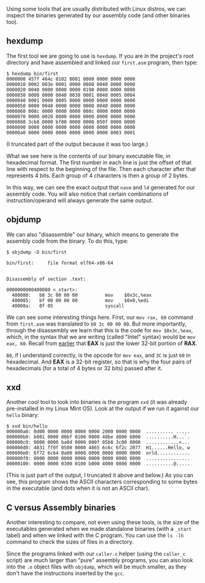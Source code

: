 Using some tools that are usually distributed with Linux distros, we can
inspect the binaries generated by our assembly code (and other binaries too).

## hexdump

The first tool we are going to use is `hexdump`. If you are in the project's 
root directory and have assembled and linked our `first.asm` program, then type:

    $ hexdump bin/first
    0000000 457f 464c 0102 0001 0000 0000 0000 0000
    0000010 0002 003e 0001 0000 0080 0040 0000 0000
    0000020 0040 0000 0000 0000 0190 0000 0000 0000
    0000030 0000 0000 0040 0038 0001 0040 0005 0004
    0000040 0001 0000 0005 0000 0000 0000 0000 0000
    0000050 0000 0040 0000 0000 0000 0040 0000 0000
    0000060 008c 0000 0000 0000 008c 0000 0000 0000
    0000070 0000 0020 0000 0000 0000 0000 0000 0000
    0000080 3cb8 0000 bf00 0000 0000 050f 0000 0000
    0000090 0000 0000 0000 0000 0000 0000 0000 0000
    00000a0 0000 0000 0000 0000 0000 0000 0003 0001

(I truncated part of the output because it was too large.)

What we see here is the contents of our binary executable file, in hexadecimal
format. The first number in each line is just the offset of that line
with respect to the beginning of the file. Then each character after that
represents 4 bits. Each group of 4 characters is then a group of
2 bytes.

In this way, we can see the exact output that `nasm` and `ld` generated for
our assembly code. You will also notice that certain combinations of
instruction/operand will always generate the same output.

## objdump

We can also "disassemble" our binary, which means to generate the assembly code
from the binary. To do this, type:

    $ objdump -D bin/first
    
    bin/first:     file format elf64-x86-64
    
    
    Disassembly of section .text:
    
    0000000000400080 <_start>:
      400080:	b8 3c 00 00 00       	mov    $0x3c,%eax
      400085:	bf 00 00 00 00       	mov    $0x0,%edi
      40008a:	0f 05                	syscall

We can see some interesting things here. First, our `mov rax, 60` command
from `first.asm` was translated to `b8 3c 00 00 00`. But more importantly,
through the disassembly we learn that this is the code for `mov $0x3c,%eax`,
which, in the syntax that we are writing (called "Intel" syntax) would be
`mov eax, 60`. Recall from [earlier](../registers/theory.md) that **EAX** is
just the lower 32-bit portion of **RAX**.

`B8`, if I understand correctly, is the opcode for `mov eax`, and `3C` is just
`60` in hexadecimal. And **EAX** is a 32-bit register, so that is why
the four pairs of hexadecimals (for a total of 4 bytes or 32 bits) passed 
after it.


## xxd

Another cool tool to look into binaries is the program `xxd` (it was already
pre-installed in my Linux Mint OS).
Look at the output if we run it against our `hello` binary:

    $ xxd bin/hello
    000000a0: 0d00 0000 0000 0000 0000 2000 0000 0000  .......... .....
    000000b0: b801 0000 00bf 0100 0000 48be d800 6000  ..........H...`.
    000000c0: 0000 0000 ba0d 0000 000f 05b8 3c00 0000  ............<...
    000000d0: 4831 ff0f 0500 0000 4865 6c6c 6f2c 2077  H1......Hello, w
    000000e0: 6f72 6c64 0a00 0000 0000 0000 0000 0000  orld............
    000000f0: 0000 0000 0000 0000 0000 0000 0000 0000  ................
    00000100: 0000 0000 0300 0100 b000 4000 0000 0000  ..........@.....

(This is just part of the output, I truncated it above and below.)
As you can see, this program shows the ASCII characters corresponding to
some bytes in the executable (and dots when it is not an ASCII char).


## C versus Assembly binaries

Another interesting to compare, not even using these tools, is the size of
the executables generated when we made standalone binaries (with a
`_start` label) and when we linked with the C program. You can use
the `ls -lh` command to check the sizes of files in a directory.

Since the programs linked with our `caller.c` helper (using the `caller_c`
script) are much larger than "pure" assembly programs, you can also look
into the `.o` object files with `objdump`, which will be much smaller, as
they don't have the instructions inserted by the `gcc`.

